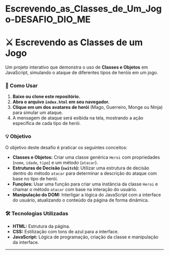 # Escrevendo_as_Classes_de_Um_Jogo-DESAFIO_DIO_ME

# ⚔️ Escrevendo as Classes de um Jogo

Um projeto interativo que demonstra o uso de **Classes e Objetos** em JavaScript, simulando o ataque de diferentes tipos de heróis em um jogo.

### 🚀 Como Usar

1.  **Baixe ou clone este repositório.**
2.  **Abra o arquivo `index.html` em seu navegador.**
3.  **Clique em um dos avatares de herói** (Mago, Guerreiro, Monge ou Ninja) para simular um ataque.
4.  A mensagem de ataque será exibida na tela, mostrando a ação específica de cada tipo de herói.

### 💡 Objetivo

O objetivo deste desafio é praticar os seguintes conceitos:

* **Classes e Objetos:** Criar uma classe genérica `Heroi` com propriedades (`nome`, `idade`, `tipo`) e um método (`atacar`).
* **Estruturas de Decisão (`switch`):** Utilizar uma estrutura de decisão dentro do método `atacar` para determinar a descrição do ataque com base no tipo de herói.
* **Funções:** Usar uma função para criar uma instância da classe `Heroi` e chamar o método `atacar` com base na interação do usuário.
* **Manipulação do DOM:** Interligar a lógica do JavaScript com a interface do usuário, atualizando o conteúdo da página de forma dinâmica.

### 🛠️ Tecnologias Utilizadas

* **HTML:** Estrutura da página.
* **CSS:** Estilização com tons de azul para a interface.
* **JavaScript:** Lógica de programação, criação da classe e manipulação da interface.

---
